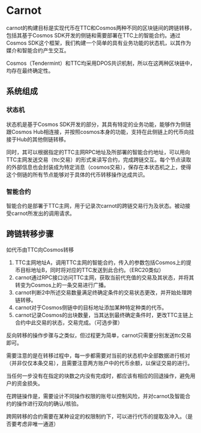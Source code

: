 # Carnot

carnot的构建目标是实现代币在TTC和Cosmos两种不同的区块链间的跨链转移，包括其基于Cosmos SDK开发的侧链和需要部署在TTC上的智能合约。通过Cosmos SDK这个框架，我们构建一个简单的具有业务功能的状态机，以其作为媒介和智能合约产生交互。

Cosmos（Tendermint）和TTC均采用DPOS共识机制，所以在这两种区块链中，均存在最终确定性。

## 系统组成

### 状态机

状态机是基于Cosmos SDK开发的部分，其具有特定的业务功能，能够作为侧链跟Cosmos Hub相连接，并按照cosmos本身的功能，支持在此侧链上的代币向挂接于Hub的其他侧链转移。

同时，其可以根据指定的TTC主网RPC地址及所部署的智能合约地址，可以用向TTC主网发送交易（ttc交易）的形式来读写合约，完成跨链交互。每个节点读取的外部信息也会封装成为特定消息（cosmos交易），保存在本状态机之上，使得这个侧链的所有节点能够对于具体的代币转移操作达成共识。

### 智能合约

智能合约是部署于TTC主网，用于记录次carnot的跨链交易行为及状态。被动接受carnot所发出的调用请求。


## 跨链转移步骤

如代币由TTC向Cosmos转移

1. TTC主网地址A，调用TTC主网的智能合约，传入的参数包括Cosmos上的提币目标地址B，同时将对应的TTC发送到此合约。（ERC20类似） 
2. carnot通过RPC接口访问TTC主网，获取当前代充值的交易及其状态，并将其转变为Cosmos上的一条交易进行广播。
3. carnot判断2中所述交易数量满足终确定条件的交易状态更改，并开始处理跨链转移。
4. carnot对于Cosmos侧链中的目标地址添加某种特定种类的代币。
5. carnot记录Cosmos的出块数量，当其达到最终确定条件时，更改TTC主链上合约中此交易的状态，交易完成。（可选步骤）

反向转移的操作步骤与之类似，但过程更为简单，carnot只需要分别发送ttc交易即可。

需要注意的是在转移过程中，每一步都需要对当前的状态机中全部数据进行核对（并非仅仅本条交易），且需要注意两方账户中的代币余额，以保证交易的进行。

当任何一步没有在指定的块数之内没有完成时，都应该有相应的回退操作，避免用户的资金损失。

在跨链操作是，需要设计不同操作权限的账号以控制风险，并对carnot及智能合约的操作进行双向的确认/核验。

跨网转移的合约需要在某种设定的权限制约下，可以进行代币的提取及冲入。（是否要考虑非唯一通道）
